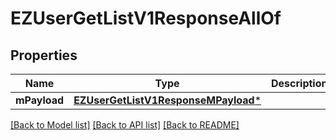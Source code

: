 # EZUserGetListV1ResponseAllOf

## Properties
Name | Type | Description | Notes
------------ | ------------- | ------------- | -------------
**mPayload** | [**EZUserGetListV1ResponseMPayload***](EZUserGetListV1ResponseMPayload.md) |  | 

[[Back to Model list]](../README.md#documentation-for-models) [[Back to API list]](../README.md#documentation-for-api-endpoints) [[Back to README]](../README.md)


